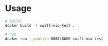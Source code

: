 # Usage

```bash
# build
docker build -t swift-nio-test .

# run
docker run --publish 8080:8080 swift-nio-test

```
